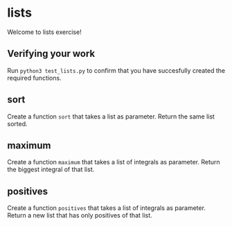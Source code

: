 # lists 

Welcome to lists exercise!

## Verifying your work

Run `python3 test_lists.py` to confirm that you have succesfully created the required functions.

## sort 

Create a function `sort` that takes a list as parameter. Return the same list sorted. 

## maximum

Create a function `maximum` that takes a list of integrals as parameter. Return the biggest integral of that list.

## positives

Create a function `positives` that takes a list of integrals as parameter. Return a new list that has only positives of that list. 

